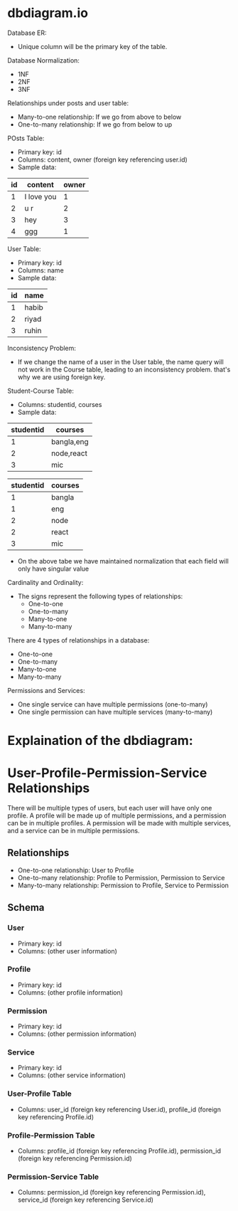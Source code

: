 # dbdiagram.io

Database ER:
- Unique column will be the primary key of the table.

Database Normalization:
- 1NF
- 2NF
- 3NF

Relationships under posts and user table:
- Many-to-one relationship: If we go from above to below
- One-to-many relationship: If we go from below to up

POsts Table:
- Primary key: id
- Columns: content, owner (foreign key referencing user.id)
- Sample data:

| id | content   | owner |
| -- | --------- | ----- |
| 1  | I love you | 1     |
| 2  | u r       | 2     |
| 3  | hey       | 3     |
| 4  | ggg       | 1     |

User Table:
- Primary key: id
- Columns: name
- Sample data:

| id  | name   |
| --- | ------ |
| 1   | habib  |
| 2   | riyad  |
| 3   | ruhin  |


Inconsistency Problem:
- If we change the name of a user in the User table, the name query will not work in the Course table, leading to an inconsistency problem. that's why we are using foreign key.

Student-Course Table:
- Columns: studentid, courses
- Sample data:

| studentid | courses      |
| --------- | ------------ |
| 1         | bangla,eng   |
| 2         | node,react   |
| 3         | mic          |


| studentid | courses      |
| --------- | ------------ |
| 1         | bangla       |
| 1         | eng          |
| 2         | node         |
| 2         | react        |
| 3         | mic          |

* On the above tabe we have maintained normalization that each field will only have singular value

Cardinality and Ordinality:
- The signs represent the following types of relationships:
  - One-to-one
  - One-to-many
  - Many-to-one
  - Many-to-many

There are 4 types of relationships in a database:
- One-to-one
- One-to-many
- Many-to-one
- Many-to-many

Permissions and Services:
- One single service can have multiple permissions (one-to-many)
- One single permission can have multiple services (many-to-many)


# Explaination of the dbdiagram:

# User-Profile-Permission-Service Relationships

There will be multiple types of users, but each user will have only one profile. A profile will be made up of multiple permissions, and a permission can be in multiple profiles. A permission will be made with multiple services, and a service can be in multiple permissions.

## Relationships
- One-to-one relationship: User to Profile
- One-to-many relationship: Profile to Permission, Permission to Service
- Many-to-many relationship: Permission to Profile, Service to Permission

## Schema

### User
- Primary key: id
- Columns: (other user information)

### Profile
- Primary key: id
- Columns: (other profile information)

### Permission
- Primary key: id
- Columns: (other permission information)

### Service
- Primary key: id
- Columns: (other service information)

### User-Profile Table
- Columns: user_id (foreign key referencing User.id), profile_id (foreign key referencing Profile.id)

### Profile-Permission Table
- Columns: profile_id (foreign key referencing Profile.id), permission_id (foreign key referencing Permission.id)

### Permission-Service Table
- Columns: permission_id (foreign key referencing Permission.id), service_id (foreign key referencing Service.id)


























